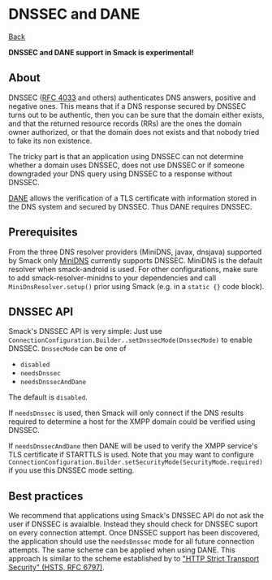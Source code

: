 DNSSEC and DANE
===============

[Back](index.md)

**DNSSEC and DANE support in Smack is experimental!**

About
-----

DNSSEC ([RFC 4033](https://tools.ietf.org/html/rfc4033) and others)
authenticates DNS answers, positive and negative ones. This means that
if a DNS response secured by DNSSEC turns out to be authentic, then
you can be sure that the domain either exists, and that the returned
resource records (RRs) are the ones the domain owner authorized, or
that the domain does not exists and that nobody tried to fake its non
existence.

The tricky part is that an application using DNSSEC can not determine
whether a domain uses DNSSEC, does not use DNSSEC or if someone
downgraded your DNS query using DNSSEC to a response without DNSSEC.

[DANE](https://tools.ietf.org/html/rfc6698) allows the verification of
a TLS certificate with information stored in the DNS system and
secured by DNSSEC. Thus DANE requires DNSSEC.

Prerequisites
-------------

From the three DNS resolver providers (MiniDNS, javax, dnsjava)
supported by Smack only [MiniDNS](https://github.com/rtreffer/minidns)
currently supports DNSSEC. MiniDNS is the default resolver when
smack-android is used. For other configurations, make sure to add
smack-resolver-minidns to your dependencies and call
`MiniDnsResolver.setup()` prior using Smack (e.g. in a `static {}`
code block).

DNSSEC API
----------

Smack's DNSSEC API is very simple: Just use
`ConnectionConfiguration.Builder..setDnssecMode(DnssecMode)` to enable
DNSSEC. `DnssecMode` can be one of

- `disabled`
- `needsDnssec`
- `needsDnssecAndDane`

The default is `disabled`.

If `needsDnssec` is used, then Smack will only connect if the DNS
results required to determine a host for the XMPP domain could be
verified using DNSSEC.

If `needsDnssecAndDane` then DANE will be used to verify the XMPP
service's TLS certificate if STARTTLS is used. Note that you may want
to configure
`ConnectionConfiguration.Builder.setSecurityMode(SecurityMode.required)`
if you use this DNSSEC mode setting.

Best practices
--------------

We recommend that applications using Smack's DNSSEC API do not ask the
user if DNSSEC is avaialble. Instead they should check for DNSSEC
suport on every connection attempt. Once DNSSEC support has been
discovered, the application should use the `needsDnssec` mode for all
future connection attempts. The same scheme can be applied when using
DANE. This approach is similar to the scheme established by
to
["HTTP Strict Transport Security" (HSTS, RFC 6797)](https://tools.ietf.org/html/rfc6797).
